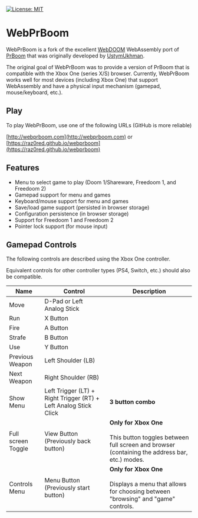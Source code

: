 [![License: MIT](https://img.shields.io/badge/License-MIT-yellow.svg)](https://opensource.org/licenses/MIT)

# WebPrBoom

WebPrBoom is a fork of the excellent [WebDOOM](https://github.com/UstymUkhman/webDOOM) WebAssembly port of [PrBoom](http://prboom.sourceforge.net/) that was originally developed by [UstymUkhman](https://github.com/UstymUkhman).

The original goal of WebPrBoom was to provide a version of PrBoom that is compatible with the Xbox One (series X/S) browser. Currently, WebPrBoom works well for most devices (including Xbox One) that support WebAssembly and have a physical input mechanism (gamepad, mouse/keyboard, etc.).

## Play

To play WebPrBoom, use one of the following URLs (GitHub is more reliable)

[http://webprboom.com](http://webprboom.com) 
or
[https://raz0red.github.io/webprboom](https://raz0red.github.io/webprboom) 

## Features

* Menu to select game to play (Doom 1/Shareware, Freedoom 1, and Freedoom 2)
* Gamepad support for menu and games
* Keyboard/mouse support for menu and games
* Save/load game support (persisted in browser storage)
* Configuration persistence (in browser storage)
* Support for Freedoom 1 and Freedoom 2
* Pointer lock support (for mouse input)

## Gamepad Controls

The following controls are described using the Xbox One controller. 

Equivalent controls for other controller types (PS4, Switch, etc.) should also be compatible.

|Name|Control|Description|
|-|-|-|
|Move|D-Pad or Left Analog Stick| |
|Run|X Button| | 
|Fire|A Button| | 
|Strafe|B Button| | 
|Use|Y Button| | 
|Previous Weapon|Left Shoulder (LB)| |
|Next Weapon|Right Shoulder (RB)| |
|Show Menu|Left Trigger (LT) + Right Trigger (RT) + Left Analog Stick Click|**3 button combo**|
|Full screen Toggle|View Button (Previously back button)|**Only for Xbox One**<br><br>This button toggles between full screen and browser (containing the address bar, etc.) modes.|
|Controls Menu|Menu Button (Previously start button)|**Only for Xbox One**<br><br>Displays a menu that allows for choosing between "browsing" and "game" controls.|
